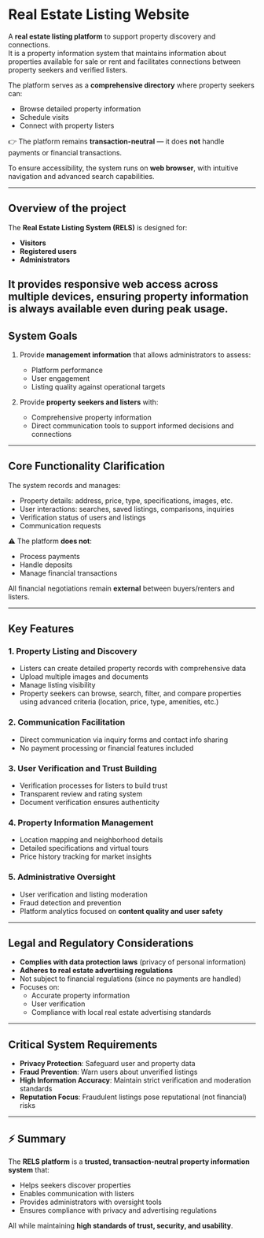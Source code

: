 # Real Estate Listing Website

A **real estate listing platform** to support property discovery and connections.  
It is a property information system that maintains information about properties available for sale or rent and facilitates connections between property seekers and verified listers.  

The platform serves as a **comprehensive directory** where property seekers can:  
- Browse detailed property information  
- Schedule visits  
- Connect with property listers  

👉 The platform remains **transaction-neutral** — it does **not** handle payments or financial transactions.  

To ensure accessibility, the system runs on **web browser**, with intuitive navigation and advanced search capabilities.  

---

## Overview of the project

The **Real Estate Listing System (RELS)** is designed for:  
- **Visitors**  
- **Registered users**  
- **Administrators**  

It provides responsive web access across multiple devices, ensuring property information is always available even during peak usage.  
---

## System Goals

1. Provide **management information** that allows administrators to assess:  
   - Platform performance  
   - User engagement  
   - Listing quality against operational targets  

2. Provide **property seekers and listers** with:  
   - Comprehensive property information  
   - Direct communication tools to support informed decisions and connections  

---

## Core Functionality Clarification

The system records and manages:  
- Property details: address, price, type, specifications, images, etc.  
- User interactions: searches, saved listings, comparisons, inquiries  
- Verification status of users and listings  
- Communication requests  

⚠️ The platform **does not**:  
- Process payments  
- Handle deposits  
- Manage financial transactions  

All financial negotiations remain **external** between buyers/renters and listers.  

---

## Key Features

### 1. Property Listing and Discovery
- Listers can create detailed property records with comprehensive data  
- Upload multiple images and documents  
- Manage listing visibility  
- Property seekers can browse, search, filter, and compare properties using advanced criteria (location, price, type, amenities, etc.)  

### 2. Communication Facilitation
- Direct communication via inquiry forms and contact info sharing
- No payment processing or financial features included  

### 3. User Verification and Trust Building
- Verification processes for listers to build trust  
- Transparent review and rating system  
- Document verification ensures authenticity  

### 4. Property Information Management
- Location mapping and neighborhood details  
- Detailed specifications and virtual tours  
- Price history tracking for market insights  

### 5. Administrative Oversight
- User verification and listing moderation  
- Fraud detection and prevention  
- Platform analytics focused on **content quality and user safety**  

---

## Legal and Regulatory Considerations

- **Complies with data protection laws** (privacy of personal information)  
- **Adheres to real estate advertising regulations**  
- Not subject to financial regulations (since no payments are handled)  
- Focuses on:  
  - Accurate property information  
  - User verification  
  - Compliance with local real estate advertising standards  

---

## Critical System Requirements

- **Privacy Protection**: Safeguard user and property data  
- **Fraud Prevention**: Warn users about unverified listings  
- **High Information Accuracy**: Maintain strict verification and moderation standards  
- **Reputation Focus**: Fraudulent listings pose reputational (not financial) risks  

---

## ⚡ Summary

The **RELS platform** is a **trusted, transaction-neutral property information system** that:  
- Helps seekers discover properties  
- Enables communication with listers  
- Provides administrators with oversight tools  
- Ensures compliance with privacy and advertising regulations  

All while maintaining **high standards of trust, security, and usability**.  
